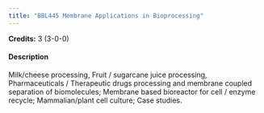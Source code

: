 ```yaml
---
title: "BBL445 Membrane Applications in Bioprocessing"
---
```

**Credits:** 3 (3-0-0)

#### Description
Milk/cheese processing, Fruit / sugarcane juice processing, Pharmaceuticals / Therapeutic drugs processing and membrane coupled separation of biomolecules; Membrane based bioreactor for cell / enzyme recycle; Mammalian/plant cell culture; Case studies.